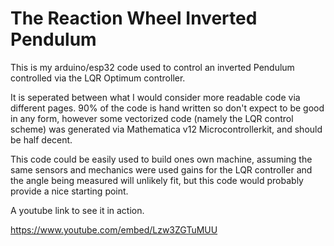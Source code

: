 # The Reaction Wheel Inverted Pendulum

This is my arduino/esp32 code used to control an inverted Pendulum controlled via the LQR Optimum controller. 

It is seperated between what I would consider more readable code via different pages. 90% of the code is hand written so don't expect to be good in any form, however some vectorized code (namely the LQR control scheme) was generated via Mathematica v12 Microcontrollerkit, and should be half decent.

This code could be easily used to build ones own machine, assuming the same sensors and mechanics were used gains for the LQR controller and the angle being measured will unlikely fit, but this code would probably provide a nice starting point.

A youtube link to see it in action.

https://www.youtube.com/embed/Lzw3ZGTuMUU
